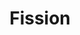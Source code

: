 ---
blog: https://blog.fission.io/
git: https://github.com/fission/fission
logohandle: fissionio
sort: fission
title: Fission
twitter: https://x.com/fissionio
website: https://fission.io/
---